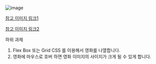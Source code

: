 ![image](https://github.com/user-attachments/assets/9b101963-de2a-4394-83f5-cd2920917ac3)


[참고 이미지 링크1](https://lh3.googleusercontent.com/8xDLWXyuY847umy8SdKI9ZeGvLwa1x-pj1mzzdLN-JCCE-gL1343GmRhLad2T2Z4THu_6mhZsFzdDKg2hF0s5I8X9BMoy0N8WDRQT6UwFQSrnZcOJAxp3FHHzR1T9x0orSCKCGHjvY54HLV0pzmFB8s)

[참고 이미지 링크2](https://lh3.googleusercontent.com/Lun462uhac9A7ubcDvwfyuYWQVV0KF6jD6l6QiTy5GWXogAqgaQFMI-1gNAeP5f7ZCy1UTn4i91KrzAlFhu1knxjclPq7BS_yPPU0vUbnjRthZwvSvY6XCpjdSxciECysNO0gEcqdmSObhJ8LSSo0d0)

하위 과제
1. Flex Box 또는 Grid CSS 를 이용해서 영화를 나열합니다.
2. 영화에 마우스로 호버 하면 영화 이미지의 사이지가 크게 될 수 있게 합니다.
